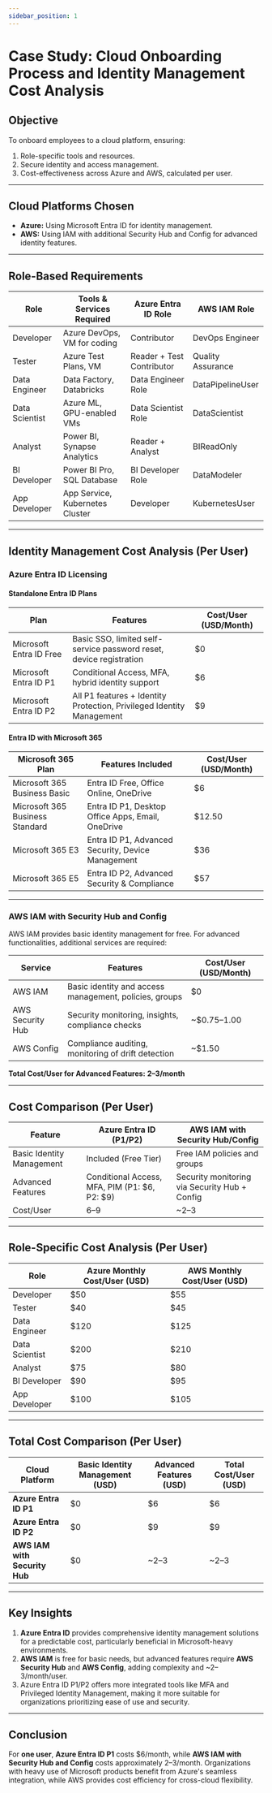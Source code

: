 ```yaml
---
sidebar_position: 1
---
```

# Case Study: Cloud Onboarding Process and Identity Management Cost Analysis

## Objective
To onboard employees to a cloud platform, ensuring:
1. Role-specific tools and resources.
2. Secure identity and access management.
3. Cost-effectiveness across Azure and AWS, calculated per user.

---

## Cloud Platforms Chosen
- **Azure:** Using Microsoft Entra ID for identity management.
- **AWS:** Using IAM with additional Security Hub and Config for advanced identity features.

---

## Role-Based Requirements

| **Role**         | **Tools & Services Required**            | **Azure Entra ID Role**         | **AWS IAM Role**            |
|-------------------|------------------------------------------|----------------------------------|-----------------------------|
| Developer         | Azure DevOps, VM for coding             | Contributor                     | DevOps Engineer            |
| Tester            | Azure Test Plans, VM                    | Reader + Test Contributor       | Quality Assurance           |
| Data Engineer     | Data Factory, Databricks                | Data Engineer Role              | DataPipelineUser            |
| Data Scientist    | Azure ML, GPU-enabled VMs               | Data Scientist Role             | DataScientist               |
| Analyst           | Power BI, Synapse Analytics             | Reader + Analyst                | BIReadOnly                  |
| BI Developer      | Power BI Pro, SQL Database              | BI Developer Role               | DataModeler                 |
| App Developer     | App Service, Kubernetes Cluster         | Developer                       | KubernetesUser              |

---

## Identity Management Cost Analysis (Per User)

### Azure Entra ID Licensing

#### **Standalone Entra ID Plans**

| **Plan**                   | **Features**                                                                                       | **Cost/User (USD/Month)** |
|-----------------------------|---------------------------------------------------------------------------------------------------|---------------------------|
| Microsoft Entra ID Free     | Basic SSO, limited self-service password reset, device registration                              | $0                        |
| Microsoft Entra ID P1       | Conditional Access, MFA, hybrid identity support                                                | $6                        |
| Microsoft Entra ID P2       | All P1 features + Identity Protection, Privileged Identity Management                           | $9                        |

#### **Entra ID with Microsoft 365**

| **Microsoft 365 Plan**           | **Features Included**                                                       | **Cost/User (USD/Month)** |
|-----------------------------------|-----------------------------------------------------------------------------|---------------------------|
| Microsoft 365 Business Basic      | Entra ID Free, Office Online, OneDrive                                      | $6                        |
| Microsoft 365 Business Standard   | Entra ID P1, Desktop Office Apps, Email, OneDrive                          | $12.50                    |
| Microsoft 365 E3                  | Entra ID P1, Advanced Security, Device Management                          | $36                       |
| Microsoft 365 E5                  | Entra ID P2, Advanced Security & Compliance                                | $57                       |

---

### AWS IAM with Security Hub and Config

AWS IAM provides basic identity management for free. For advanced functionalities, additional services are required:

| **Service**                     | **Features**                                                                 | **Cost/User (USD/Month)** |
|----------------------------------|-------------------------------------------------------------------------------|---------------------------|
| AWS IAM                          | Basic identity and access management, policies, groups                        | $0                        |
| AWS Security Hub                 | Security monitoring, insights, compliance checks                              | ~$0.75–1.00               |
| AWS Config                       | Compliance auditing, monitoring of drift detection                            | ~$1.50                    |

**Total Cost/User for Advanced Features:** **$2–$3/month**

---

## Cost Comparison (Per User)

| **Feature**                       | **Azure Entra ID (P1/P2)**                     | **AWS IAM with Security Hub/Config**         |
|-----------------------------------|-----------------------------------------------|---------------------------------------------|
| Basic Identity Management         | Included (Free Tier)                          | Free IAM policies and groups                |
| Advanced Features                 | Conditional Access, MFA, PIM (P1: $6, P2: $9) | Security monitoring via Security Hub + Config |
| Cost/User                         | $6–$9                                         | ~$2–$3                                      |

---

## Role-Specific Cost Analysis (Per User)

| **Role**         | **Azure Monthly Cost/User (USD)** | **AWS Monthly Cost/User (USD)** |
|-------------------|-----------------------------------|----------------------------------|
| Developer         | $50                               | $55                              |
| Tester            | $40                               | $45                              |
| Data Engineer     | $120                              | $125                             |
| Data Scientist    | $200                              | $210                             |
| Analyst           | $75                               | $80                              |
| BI Developer      | $90                               | $95                              |
| App Developer     | $100                              | $105                             |

---

## Total Cost Comparison (Per User)

| **Cloud Platform**             | **Basic Identity Management (USD)** | **Advanced Features (USD)** | **Total Cost/User (USD)** |
|--------------------------------|--------------------------------------|-----------------------------|---------------------------|
| **Azure Entra ID P1**          | $0                                   | $6                          | $6                        |
| **Azure Entra ID P2**          | $0                                   | $9                          | $9                        |
| **AWS IAM with Security Hub**  | $0                                   | ~$2–$3                      | ~$2–$3                    |

---

## Key Insights

1. **Azure Entra ID** provides comprehensive identity management solutions for a predictable cost, particularly beneficial in Microsoft-heavy environments. 
2. **AWS IAM** is free for basic needs, but advanced features require **AWS Security Hub** and **AWS Config**, adding complexity and ~$2–$3/month/user.
3. Azure Entra ID P1/P2 offers more integrated tools like MFA and Privileged Identity Management, making it more suitable for organizations prioritizing ease of use and security.

---

## Conclusion
For **one user**, **Azure Entra ID P1** costs $6/month, while **AWS IAM with Security Hub and Config** costs approximately $2–$3/month. Organizations with heavy use of Microsoft products benefit from Azure's seamless integration, while AWS provides cost efficiency for cross-cloud flexibility.
